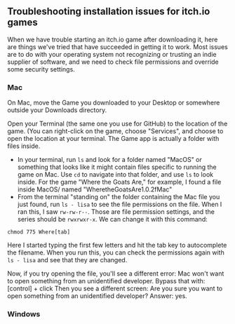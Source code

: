 ## Troubleshooting installation issues for itch.io games

When we have trouble starting an itch.io game after downloading it, here are things we've tried that have succeeded in getting it to work.
Most issues are to do with your operating system not recognizing or trusting an indie supplier of software, and we need to check file permissions and override some security settings.

### Mac 

On Mac, move the Game you downloaded to your Desktop or somewhere outside your Downloads directory.

Open your Terminal (the same one you use for GitHub) to the location of the game. (You can right-click on the game, choose "Services", and choose to open the location at your terminal. The Game app is actually a folder with files inside.
 
* In your terminal, run `ls` and look for a folder named "MacOS" or something that looks like it might contain files specific to running the game on Mac. Use `cd` to navigate into that folder, and use `ls` to look inside. For the game "Where the Goats Are," for example, I found a file inside MacOS/ named "WheretheGoatsAre1.0.2fMac" 
* From the terminal "standing on" the folder containing the Mac file you just found, run `ls - lisa` to see the file permissions on the file. When I ran this, I saw `rw-rw-r--`. Those are file permission settings, and the series should be `rwxrwxr-x`. We can change it with this command:
```
chmod 775 Where[tab]
```
Here I started typing the first few letters and hit the tab key to autocomplete the filename. When you run this, you can check the permissions again with `ls - lisa` and see that they are changed. 

Now, if you try opening the file, you'll see a different error: Mac won't want to open something from an unidentified developer. Bypass that with:
[control] + click
Then you see a different screen: Are you sure you want to open something from an unidentified developer? Answer: yes. 


### Windows
